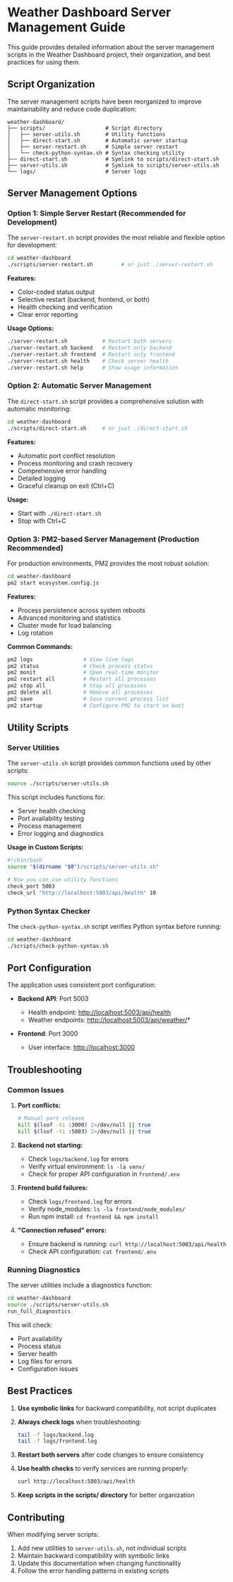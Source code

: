 # Weather Dashboard Server Management Guide

This guide provides detailed information about the server management scripts in the Weather Dashboard project, their organization, and best practices for using them.

## Script Organization

The server management scripts have been reorganized to improve maintainability and reduce code duplication:

```
weather-dashboard/
├── scripts/                   # Script directory
│   ├── server-utils.sh        # Utility functions
│   ├── direct-start.sh        # Automatic server startup
│   ├── server-restart.sh      # Simple server restart
│   └── check-python-syntax.sh # Syntax checking utility
├── direct-start.sh            # Symlink to scripts/direct-start.sh
├── server-utils.sh            # Symlink to scripts/server-utils.sh
└── logs/                      # Server logs
```

## Server Management Options

### Option 1: Simple Server Restart (Recommended for Development)

The `server-restart.sh` script provides the most reliable and flexible option for development:

```bash
cd weather-dashboard
./scripts/server-restart.sh         # or just ./server-restart.sh
```

**Features:**

- Color-coded status output
- Selective restart (backend, frontend, or both)
- Health checking and verification
- Clear error reporting

**Usage Options:**

```bash
./server-restart.sh           # Restart both servers
./server-restart.sh backend   # Restart only backend
./server-restart.sh frontend  # Restart only frontend
./server-restart.sh health    # Check server health
./server-restart.sh help      # Show usage information
```

### Option 2: Automatic Server Management

The `direct-start.sh` script provides a comprehensive solution with automatic monitoring:

```bash
cd weather-dashboard
./scripts/direct-start.sh     # or just ./direct-start.sh
```

**Features:**

- Automatic port conflict resolution
- Process monitoring and crash recovery
- Comprehensive error handling
- Detailed logging
- Graceful cleanup on exit (Ctrl+C)

**Usage:**

- Start with `./direct-start.sh`
- Stop with Ctrl+C

### Option 3: PM2-based Server Management (Production Recommended)

For production environments, PM2 provides the most robust solution:

```bash
cd weather-dashboard
pm2 start ecosystem.config.js
```

**Features:**

- Process persistence across system reboots
- Advanced monitoring and statistics
- Cluster mode for load balancing
- Log rotation

**Common Commands:**

```bash
pm2 logs                # View live logs
pm2 status              # Check process status
pm2 monit               # Open real-time monitor
pm2 restart all         # Restart all processes
pm2 stop all            # Stop all processes
pm2 delete all          # Remove all processes
pm2 save                # Save current process list
pm2 startup             # Configure PM2 to start on boot
```

## Utility Scripts

### Server Utilities

The `server-utils.sh` script provides common functions used by other scripts:

```bash
source ./scripts/server-utils.sh
```

This script includes functions for:

- Server health checking
- Port availability testing
- Process management
- Error logging and diagnostics

**Usage in Custom Scripts:**

```bash
#!/bin/bash
source "$(dirname "$0")/scripts/server-utils.sh"

# Now you can use utility functions
check_port 5003
check_url "http://localhost:5003/api/health" 10
```

### Python Syntax Checker

The `check-python-syntax.sh` script verifies Python syntax before running:

```bash
cd weather-dashboard
./scripts/check-python-syntax.sh
```

## Port Configuration

The application uses consistent port configuration:

- **Backend API**: Port 5003
  - Health endpoint: <http://localhost:5003/api/health>
  - Weather endpoints: <http://localhost:5003/api/weather/>*

- **Frontend**: Port 3000
  - User interface: <http://localhost:3000>

## Troubleshooting

### Common Issues

1. **Port conflicts:**

   ```bash
   # Manual port release
   kill $(lsof -ti :3000) 2>/dev/null || true
   kill $(lsof -ti :5003) 2>/dev/null || true
   ```

2. **Backend not starting:**
   - Check `logs/backend.log` for errors
   - Verify virtual environment: `ls -la venv/`
   - Check for proper API configuration in `frontend/.env`

3. **Frontend build failures:**
   - Check `logs/frontend.log` for errors
   - Verify node_modules: `ls -la frontend/node_modules/`
   - Run npm install: `cd frontend && npm install`

4. **"Connection refused" errors:**
   - Ensure backend is running: `curl http://localhost:5003/api/health`
   - Check API configuration: `cat frontend/.env`

### Running Diagnostics

The server utilities include a diagnostics function:

```bash
cd weather-dashboard
source ./scripts/server-utils.sh
run_full_diagnostics
```

This will check:

- Port availability
- Process status
- Server health
- Log files for errors
- Configuration issues

## Best Practices

1. **Use symbolic links** for backward compatibility, not script duplicates

2. **Always check logs** when troubleshooting:

   ```bash
   tail -f logs/backend.log
   tail -f logs/frontend.log
   ```

3. **Restart both servers** after code changes to ensure consistency

4. **Use health checks** to verify services are running properly:

   ```bash
   curl http://localhost:5003/api/health
   ```

5. **Keep scripts in the scripts/ directory** for better organization

## Contributing

When modifying server scripts:

1. Add new utilities to `server-utils.sh`, not individual scripts
2. Maintain backward compatibility with symbolic links
3. Update this documentation when changing functionality
4. Follow the error handling patterns in existing scripts
